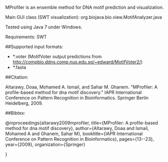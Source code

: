 MProfiler is an ensemble method for DNA motif prediction and visualization.

Main GUI class (SWT visualization): org.biojava.bio.view.MotifAnalyzer.java

Tested using Java 7 under Windows.

Requirements: SWT

##Supported input formats: 

- *.voter (MotifVoter output predictions from http://compbio.ddns.comp.nus.edu.sg/~edward/MotifVoter2/) 
- *.fasta


##Citation: 

Altarawy, Doaa, Mohamed A. Ismail, and Sahar M. Ghanem. "MProfiler: A profile-based method for dna motif discovery." IAPR International Conference on Pattern Recognition in Bioinformatics. Springer Berlin Heidelberg, 2009.


##Bibtex: 

@inproceedings{altarawy2009mprofiler, title={MProfiler: A profile-based method for dna motif discovery}, author={Altarawy, Doaa and Ismail, Mohamed A and Ghanem, Sahar M}, booktitle={IAPR International Conference on Pattern Recognition in Bioinformatics}, pages={13--23}, year={2009}, organization={Springer}

}
